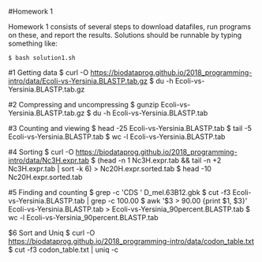 #Homework 1

Homework 1 consists of several steps to download datafiles, run programs on these, and report the results.
Solutions should be runnable by typing something like:
```shell
$ bash solution1.sh
```
#1 Getting data
$ curl -O https://biodataprog.github.io/2018_programming-intro/data/Ecoli-vs-Yersinia.BLASTP.tab.gz
$ du -h Ecoli-vs-Yersinia.BLASTP.tab.gz

#2 Compressing and uncompressing
$ gunzip Ecoli-vs-Yersinia.BLASTP.tab.gz
$ du -h Ecoli-vs-Yersinia.BLASTP.tab

#3 Counting and viewing
$ head -25 Ecoli-vs-Yersinia.BLASTP.tab
$ tail -5 Ecoli-vs-Yersinia.BLASTP.tab
$ wc -l Ecoli-vs-Yersinia.BLASTP.tab

#4 Sorting
$ curl -O https://biodataprog.github.io/2018_programming-intro/data/Nc3H.expr.tab
$ (head -n 1 Nc3H.expr.tab && tail -n +2 Nc3H.expr.tab | sort -k 6) > Nc20H.expr.sorted.tab
$ head -10 Nc20H.expr.sorted.tab

#5 Finding and counting
$ grep -c 'CDS  ' D_mel.63B12.gbk
$ cut -f3 Ecoli-vs-Yersinia.BLASTP.tab | grep -c 100.00
$ awk '$3 > 90.00 {print $1, $3}' Ecoli-vs-Yersinia.BLASTP.tab > Ecoli-vs-Yersinia_90percent.BLASTP.tab
$ wc -l Ecoli-vs-Yersinia_90percent.BLASTP.tab

$6 Sort and Uniq
$ curl -O https://biodataprog.github.io/2018_programming-intro/data/codon_table.txt
$ cut -f3 codon_table.txt | uniq -c
